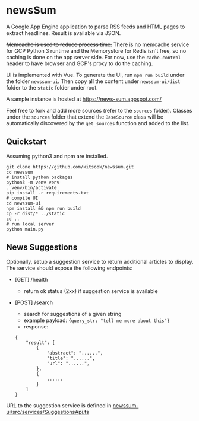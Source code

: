 # newsSum

A Google App Engine application to parse RSS feeds and HTML pages to extract headlines.  Result is available via JSON.

~~Memcache is used to reduce process time.~~ There is no memcache service for GCP Python 3 runtime and the Memorystore for Redis isn't free, so no caching is done on the app server side. For now, use the `cache-control` header to have browser and GCP's proxy to do the caching.

UI is implemented with Vue. To generate the UI, run `npm run build` under the folder `newssum-ui`. Then copy all the content under `newssum-ui/dist` folder to the `static` folder under root.

A sample instance is hosted at https://news-sum.appspot.com/

Feel free to fork and add more sources (refer to the `sources` folder). Classes under the `sources` folder that extend the `BaseSource` class will be automatically discovered by the `get_sources` function and added to the list.

## Quickstart
Assuming python3 and npm are installed.
```
git clone https://github.com/kitsook/newssum.git
cd newssum
# install python packages
python3 -m venv venv
. venv/bin/activate
pip install -r requirements.txt
# compile UI
cd newssum-ui
npm install && npm run build
cp -r dist/* ../static
cd ..
# run local server
python main.py
```

## News Suggestions

Optionally, setup a suggestion service to return additional articles to display.
The service should expose the following endpoints:

- [GET] /health
    - return ok status (2xx) if suggestion service is available

- [POST] /search
    - search for suggestions of a given string
    - example payload: `{query_str: "tell me more about this"}`
    - response:
    ```
    {
        "result": [
            {
                "abstract": "......",
                "title": "......",
                "url": "......",
            },
            {
                ......
            }
        ]
    }
    ```

URL to the suggestion service is defined in [newssum-ui/src/services/SuggestionsApi.ts](newssum-ui/src/services/SuggestionsApi.ts)
